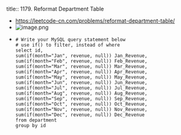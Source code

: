 title:: 1179. Reformat Department Table

- https://leetcode-cn.com/problems/reformat-department-table/
- ![image.png](../assets/image_1647895355561_0.png)
- ```
  # Write your MySQL query statement below
  # use if() to filter, instead of where
  select id,
  sum(if(month="Jan", revenue, null)) Jan_Revenue,
  sum(if(month="Feb", revenue, null)) Feb_Revenue,
  sum(if(month="Mar", revenue, null)) Mar_Revenue,
  sum(if(month="Apr", revenue, null)) Apr_Revenue,
  sum(if(month="May", revenue, null)) May_Revenue,
  sum(if(month="Jun", revenue, null)) Jun_Revenue,
  sum(if(month="Jul", revenue, null)) Jul_Revenue,
  sum(if(month="Aug", revenue, null)) Aug_Revenue,
  sum(if(month="Sep", revenue, null)) Sep_Revenue,
  sum(if(month="Oct", revenue, null)) Oct_Revenue,
  sum(if(month="Nov", revenue, null)) Nov_Revenue,
  sum(if(month="Dec", revenue, null)) Dec_Revenue
  from department
  group by id
  ```